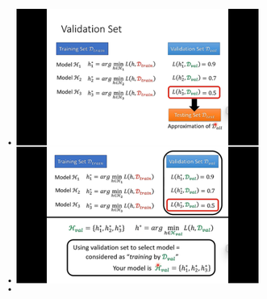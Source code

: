 - ![image.png](../assets/image_1701701315956_0.png)
- ![image.png](../assets/image_1701701426464_0.png)
-